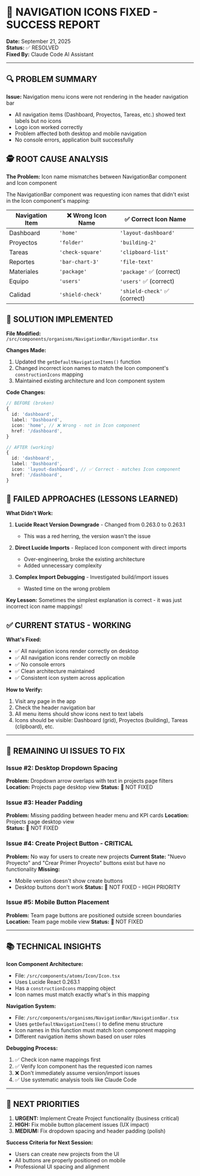 # 🎉 NAVIGATION ICONS FIXED - SUCCESS REPORT
**Date:** September 21, 2025  
**Status:** ✅ RESOLVED  
**Fixed By:** Claude Code AI Assistant

---

## 🔍 PROBLEM SUMMARY

**Issue:** Navigation menu icons were not rendering in the header navigation bar
- All navigation items (Dashboard, Proyectos, Tareas, etc.) showed text labels but no icons
- Logo icon worked correctly
- Problem affected both desktop and mobile navigation
- No console errors, application built successfully

## 🕵️ ROOT CAUSE ANALYSIS

**The Problem:** Icon name mismatches between NavigationBar component and Icon component

The NavigationBar component was requesting icon names that didn't exist in the Icon component's mapping:

| Navigation Item | ❌ Wrong Icon Name | ✅ Correct Icon Name |
|-----------------|-------------------|---------------------|
| Dashboard       | `'home'`          | `'layout-dashboard'` |
| Proyectos       | `'folder'`        | `'building-2'`      |
| Tareas          | `'check-square'`  | `'clipboard-list'`  |
| Reportes        | `'bar-chart-3'`   | `'file-text'`       |
| Materiales      | `'package'`       | `'package'` ✅ (correct) |
| Equipo          | `'users'`         | `'users'` ✅ (correct) |
| Calidad         | `'shield-check'`  | `'shield-check'` ✅ (correct) |

## 🔧 SOLUTION IMPLEMENTED

**File Modified:** `/src/components/organisms/NavigationBar/NavigationBar.tsx`

**Changes Made:**
1. Updated the `getDefaultNavigationItems()` function
2. Changed incorrect icon names to match the Icon component's `constructionIcons` mapping
3. Maintained existing architecture and Icon component system

**Code Changes:**
```typescript
// BEFORE (broken)
{
  id: 'dashboard',
  label: 'Dashboard',
  icon: 'home', // ❌ Wrong - not in Icon component
  href: '/dashboard',
}

// AFTER (working)
{
  id: 'dashboard',
  label: 'Dashboard', 
  icon: 'layout-dashboard', // ✅ Correct - matches Icon component
  href: '/dashboard',
}
```

## 🚫 FAILED APPROACHES (LESSONS LEARNED)

**What Didn't Work:**
1. **Lucide React Version Downgrade** - Changed from 0.263.0 to 0.263.1
   - This was a red herring, the version wasn't the issue
   
2. **Direct Lucide Imports** - Replaced Icon component with direct imports
   - Over-engineering, broke the existing architecture
   - Added unnecessary complexity

3. **Complex Import Debugging** - Investigated build/import issues
   - Wasted time on the wrong problem

**Key Lesson:** Sometimes the simplest explanation is correct - it was just incorrect icon name mappings!

## ✅ CURRENT STATUS - WORKING

**What's Fixed:**
- ✅ All navigation icons render correctly on desktop
- ✅ All navigation icons render correctly on mobile
- ✅ No console errors
- ✅ Clean architecture maintained
- ✅ Consistent icon system across application

**How to Verify:**
1. Visit any page in the app
2. Check the header navigation bar
3. All menu items should show icons next to text labels
4. Icons should be visible: Dashboard (grid), Proyectos (building), Tareas (clipboard), etc.

---

## 🔄 REMAINING UI ISSUES TO FIX

### Issue #2: Desktop Dropdown Spacing
**Problem:** Dropdown arrow overlaps with text in projects page filters
**Location:** Projects page desktop view
**Status:** 🔴 NOT FIXED

### Issue #3: Header Padding
**Problem:** Missing padding between header menu and KPI cards
**Location:** Projects page desktop view  
**Status:** 🔴 NOT FIXED

### Issue #4: Create Project Button - CRITICAL
**Problem:** No way for users to create new projects
**Current State:** "Nuevo Proyecto" and "Crear Primer Proyecto" buttons exist but have no functionality
**Missing:** 
- Mobile version doesn't show create buttons
- Desktop buttons don't work
**Status:** 🔴 NOT FIXED - HIGH PRIORITY

### Issue #5: Mobile Button Placement
**Problem:** Team page buttons are positioned outside screen boundaries
**Location:** Team page mobile view
**Status:** 🔴 NOT FIXED

---

## 📚 TECHNICAL INSIGHTS

**Icon Component Architecture:**
- File: `/src/components/atoms/Icon/Icon.tsx`
- Uses Lucide React 0.263.1
- Has a `constructionIcons` mapping object
- Icon names must match exactly what's in this mapping

**Navigation System:**
- File: `/src/components/organisms/NavigationBar/NavigationBar.tsx`
- Uses `getDefaultNavigationItems()` to define menu structure
- Icon names in this function must match Icon component mapping
- Different navigation items shown based on user roles

**Debugging Process:**
1. ✅ Check icon name mappings first
2. ✅ Verify Icon component has the requested icon names
3. ❌ Don't immediately assume version/import issues
4. ✅ Use systematic analysis tools like Claude Code

---

## 🎯 NEXT PRIORITIES

1. **URGENT:** Implement Create Project functionality (business critical)
2. **HIGH:** Fix mobile button placement issues (UX impact)
3. **MEDIUM:** Fix dropdown spacing and header padding (polish)

**Success Criteria for Next Session:**
- Users can create new projects from the UI
- All buttons are properly positioned on mobile
- Professional UI spacing and alignment
